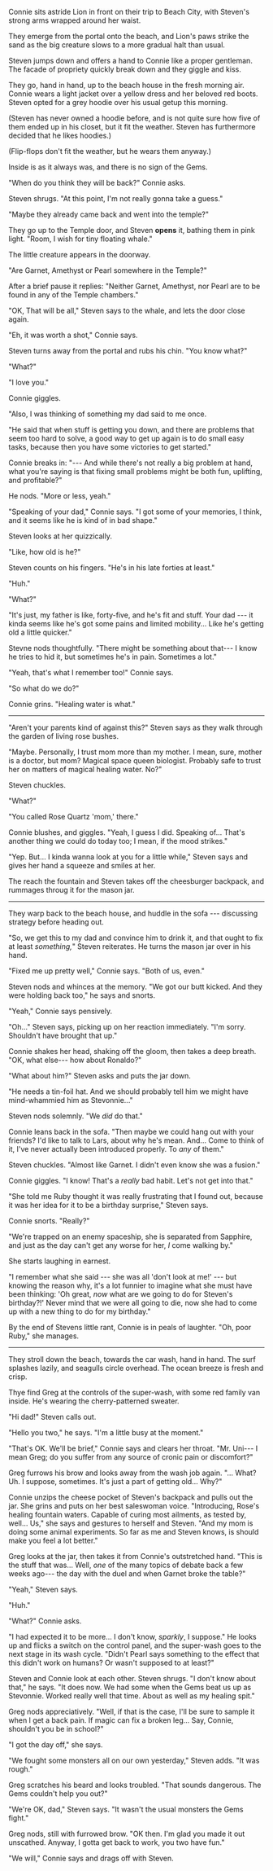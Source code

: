 Connie sits astride Lion in front on their trip to Beach City, with Steven's
strong arms wrapped around her waist.

They emerge from the portal onto the beach, and Lion's paws strike the sand as the
big creature slows to a more gradual halt than usual.

Steven jumps down and offers a hand to Connie like a proper gentleman. The facade of
propriety quickly break down and they giggle and kiss.

They go, hand in hand, up to the beach house in the fresh morning air. Connie wears
a light jacket over a yellow dress and her beloved red boots. Steven opted for a
grey hoodie over his usual getup this morning.

(Steven has never owned a hoodie before, and is not quite sure how five of them ended up in his
closet, but it fit the weather. Steven has furthermore decided that he likes hoodies.)

(Flip-flops don't fit the weather, but he wears them anyway.)

Inside is as it always was, and there is no sign of the Gems.

"When do you think they will be back?" Connie asks.

Steven shrugs. "At this point, I'm not really gonna take a guess."

"Maybe they already came back and went into the temple?"

They go up to the Temple door, and Steven **opens** it, bathing them in pink light.
"Room, I wish for tiny floating whale."

The little creature appears in the doorway.

"Are Garnet, Amethyst or Pearl somewhere in the Temple?"

After a brief pause it replies: "Neither Garnet, Amethyst, nor Pearl are to be found
in any of the Temple chambers."

"OK, That will be all," Steven says to the whale, and lets the door close again.

"Eh, it was worth a shot," Connie says.

Steven turns away from the portal and rubs his chin. "You know what?"

"What?"

"I love you."

Connie giggles.

"Also, I was thinking of something my dad said to me once.

"He said that when stuff is getting you down, and there are problems that seem
too hard to solve, a good way to get up again is to do small easy tasks,
because then you have some victories to get started."

Connie breaks in: "--- And while there's not really a big problem at hand, what
you're saying is that fixing small problems might be both fun, uplifting, and profitable?"

He nods. "More or less, yeah."

"Speaking of your dad," Connie says. "I got some of your memories, I think, and it seems
like he is kind of in bad shape."

Steven looks at her quizzically.

"Like, how old is he?"

Steven counts on his fingers. "He's in his late forties at least."

"Huh."

"What?"

"It's just, my father is like, forty-five, and he's fit and stuff. Your dad --- it kinda seems
like he's got some pains and limited mobility... Like he's getting old a little quicker."

Stevne nods thoughtfully. "There might be something about that--- I know he tries to hid
it, but sometimes he's in pain. Sometimes a lot."

"Yeah, that's what I remember too!" Connie says.

"So what do we do?"

Connie grins. "Healing water is what."

----

"Aren't your parents kind of against this?" Steven says as they walk through the garden of
living rose bushes.

"Maybe. Personally, I trust mom more than my mother. I mean, sure, mother is a doctor,
but mom? Magical space queen biologist. Probably safe to trust her on matters of magical
healing water. No?"

Steven chuckles.

"What?"

"You called Rose Quartz 'mom,' there."

Connie blushes, and giggles. "Yeah, I guess I did. Speaking of... That's another thing we
could do today too; I mean, if the mood strikes."

"Yep. But... I kinda wanna look at you for a little while," Steven says and gives her hand
a squeeze and smiles at her.

The reach the fountain and Steven takes off the cheesburger backpack, and rummages throug it
for the mason jar.

----

They warp back to the beach house, and huddle in the sofa --- discussing strategy before
heading out.

"So, we get this to my dad and convince him to drink it, and that ought to fix
at least *something,*" Steven reiterates. He turns the mason jar over in his hand.

"Fixed me up pretty well," Connie says. "Both of us, even."

Steven nods and whinces at the memory. "We got our butt kicked. And they were holding back too,"
he says and snorts.

"Yeah," Connie says pensively.

"Oh..." Steven says, picking up on her reaction immediately. "I'm sorry. Shouldn't have
brought that up."

Connie shakes her head, shaking off the gloom, then takes a deep breath. "OK, what else--- how
about Ronaldo?"

"What about him?" Steven asks and puts the jar down.

"He needs a tin-foil hat. And we should probably tell him we might have mind-whammied him as
Stevonnie..."

Steven nods solemnly. "We *did* do that."

Connie leans back in the sofa. "Then maybe we could hang out with your friends?
I'd like to talk to Lars, about why he's mean. And... Come to think of it, I've
never actually been introduced properly. To *any* of them."

Steven chuckles. "Almost like Garnet. I didn't even know she was a fusion."

Connie giggles. "I know! That's a *really* bad habit. Let's not get into that."

"She told me Ruby thought it was really frustrating that I found out, because
it was her idea for it to be a birthday surprise," Steven says.

Connie snorts. "Really?"

"We're trapped on an enemy spaceship, she is separated from Sapphire, and
just as the day can't get any worse for her, *I* come walking by."

She starts laughing in earnest.

"I remember what she said --- she was all 'don't look at me!' ---
but knowing the reason why, it's a lot funnier to imagine what
she must have been thinking: 'Oh great, *now* what are we going to do for Steven's
birthday?!' Never mind that we were all going to die, now she had to come up
with a new thing to do for my birthday."

By the end of Stevens little rant, Connie is in peals of laughter.
"Oh, poor Ruby," she manages.

----

They stroll down the beach, towards the car wash, hand in hand. The surf
splashes lazily, and seagulls circle overhead. The ocean breeze is fresh and crisp.

Thye find Greg at the controls of the super-wash, with some
red family van inside. He's wearing the cherry-patterned sweater.

"Hi dad!" Steven calls out.

"Hello you two," he says. "I'm a little busy at the moment."

"That's OK. We'll be brief," Connie says and clears her throat. "Mr. Uni---
I mean Greg; do you suffer from any source of cronic pain or discomfort?"

Greg furrows his brow and looks away from the wash job again. "... What? Uh.
I suppose, sometimes. It's just a part of getting old... Why?"

Connie unzips the cheese pocket of Steven's backpack and pulls out the jar.
She grins and puts on her best saleswoman voice.
"Introducing, Rose's healing fountain waters. Capable of curing most ailments,
as tested by, well... Us," she says and gestures to herself and Steven. "And my
mom is doing some animal experiments. So far as me and Steven knows, is should
make you feel a lot better."

Greg looks at the jar, then takes it from Connie's outstretched hand.
"This is the stuff that was... Well, *one* of the many topics of debate back a
few weeks ago--- the day with the duel and when Garnet broke the table?"

"Yeah," Steven says.

"Huh."

"What?" Connie asks.

"I had expected it to be more... I don't know, *sparkly*, I suppose." He looks up
and flicks a switch on the control panel, and the super-wash goes to the next
stage in its wash cycle.
"Didn't Pearl says something to the effect that this didn't work on humans? Or
wasn't supposed to at least?"

Steven and Connie look at each other. Steven shrugs. "I don't know about that," he says.
"It does now. We had some when the Gems beat us up as Stevonnie. Worked really well
that time. About as well as my healing spit."

Greg nods appreciatively. "Well, if that is the case, I'll be sure to sample it when I
get a back pain. If magic can fix a broken leg... Say, Connie, shouldn't you be in school?"

"I got the day off," she says.

"We fought some monsters all on our own yesterday," Steven adds. "It was rough."

Greg scratches his beard and looks troubled. "That sounds dangerous.
The Gems couldn't help you out?"

"We're OK, dad," Steven says. "It wasn't the usual monsters the Gems fight."

Greg nods, still with furrowed brow. "OK then. I'm glad you made it out unscathed. Anyway,
I gotta get back to work, you two have fun."

"We will," Connie says and drags off with Steven.
